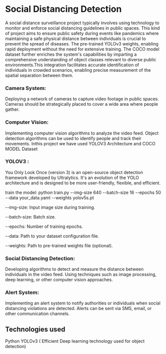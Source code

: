 # Social Distancing Detection
A social distance surveillance project typically involves using technology to monitor and enforce social distancing guidelines in public spaces. This kind of project aims to ensure public safety during events like pandemics where maintaining a safe physical distance between individuals is crucial to prevent the spread of diseases. The pre-trained YOLOv3 weights, enabling rapid deployment without the need for extensive training. The COCO model dataset further enriches the system's capabilities by imparting a comprehensive understanding of object classes relevant to diverse public environments.This integration facilitates accurate identification of individuals in crowded scenarios, enabling precise measurement of the spatial separation between them.

### Camera System:
Deploying a network of cameras to capture video footage in public spaces.
Cameras should be strategically placed to cover a wide area where people gather.
### Computer Vision:
Implementing computer vision algorithms to analyze the video feed.
Object detection algorithms can be used to identify people and track their movements.
Inthis project we have used YOLOV3 Architecture and COCO MODEL Dataset
### YOLOV3 :
You Only Look Once (version 3) is an open-source object detection framework developed by Ultralytics. It's an evolution of the YOLO architecture and is designed to be more user-friendly, flexible, and efficient.

train the model: python train.py --img-size 640 --batch-size 16 --epochs 50 --data your_data.yaml --weights yolov5s.pt


--img-size: Input image size during training.

--batch-size: Batch size.

--epochs: Number of training epochs.

--data: Path to your dataset configuration file.

--weights: Path to pre-trained weights file (optional).
### Social Distancing Detection:
Developing algorithms to detect and measure the distance between individuals in the video feed.
Using techniques such as image processing, deep learning, or other computer vision approaches.
### Alert System:
Implementing an alert system to notify authorities or individuals when social distancing violations are detected.
Alerts can be sent via SMS, email, or other communication channels.

## Technologies used
Python
YOLOv3 ( Efficient Deep learning technology used for object detection)
